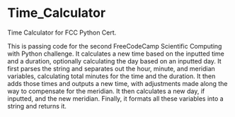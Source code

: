 # Time_Calculator
Time Calculator for FCC Python Cert.

This is passing code for the second FreeCodeCamp Scientific Computing with Python challenge. It calculates a new time based on the inputted time and a duration, optionally calculating the day based on an inputted day. It first parses the string and separates out the hour, minute, and meridian variables, calculating total minutes for the time and the duration. It then adds those times and outputs a new time, with adjustments made along the way to compensate for the meridian. It then calculates a new day, if inputted, and the new meridian. Finally, it formats all these variables into a string and returns it. 
